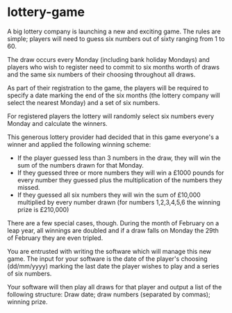 # lottery-game

A big lottery company is launching a new and exciting game.
The rules are simple; players will need to guess six numbers out of sixty ranging from 1 to 60.

The draw occurs every Monday (including bank holiday Mondays) and players who wish to register need to commit to six months
worth of draws and the same six numbers of their choosing throughout all draws.

As part of their registration to the game, the players will be required to specify a date marking the end of the six months
(the lottery company will select the nearest Monday) and a set of six numbers.

For registered players the lottery will randomly select six numbers every Monday and calculate the winners.

This generous lottery provider had decided that in this game everyone's a winner and applied the following winning scheme:
  * If the player guessed less than 3 numbers in the draw, they will win the sum of the numbers drawn for that Monday.
  * If they guessed three or more numbers they will win a £1000 pounds for every number they guessed plus
    the multiplication of the numbers they missed.
  * If they guessed all six numbers they will win the sum of £10,000 multiplied by every number drawn
    (for numbers 1,2,3,4,5,6 the winning prize is £210,000)

There are a few special cases, though. During the month of February on a leap year,
all winnings are doubled and if a draw falls on Monday the 29th of February they are even tripled.

You are entrusted with writing the software which will manage this new game. The input for your software is the date of
the player's choosing (dd/mm/yyyy) marking the last date the player wishes to play and a series of six numbers.

Your software will then play all draws for that player and output a list of the following structure:
Draw date; draw numbers (separated by commas); winning prize.
